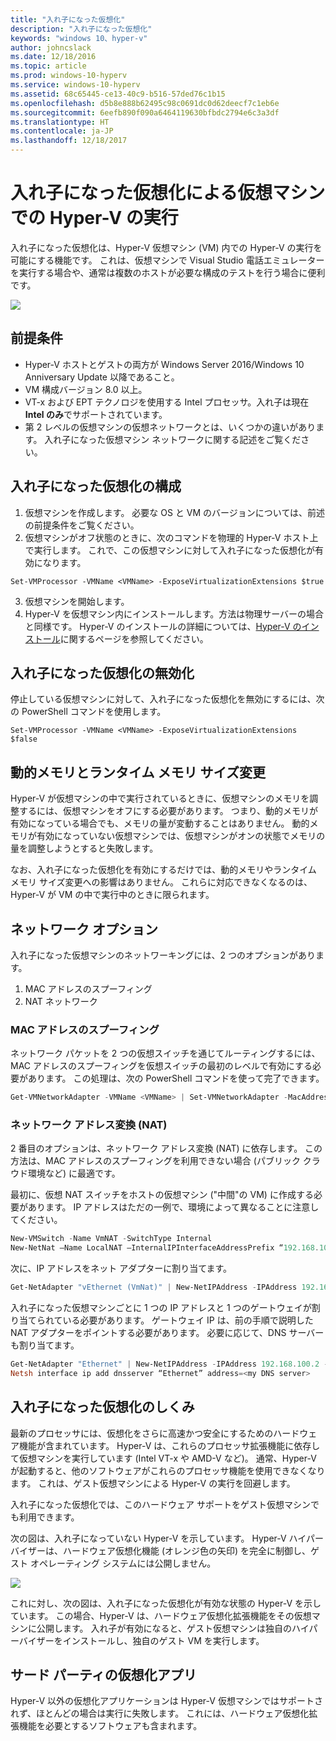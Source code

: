 ```yaml
---
title: "入れ子になった仮想化"
description: "入れ子になった仮想化"
keywords: "windows 10、hyper-v"
author: johncslack
ms.date: 12/18/2016
ms.topic: article
ms.prod: windows-10-hyperv
ms.service: windows-10-hyperv
ms.assetid: 68c65445-ce13-40c9-b516-57ded76c1b15
ms.openlocfilehash: d5b8e888b62495c98c0691dc0d62deecf7c1eb6e
ms.sourcegitcommit: 6eefb890f090a6464119630bfbdc2794e6c3a3df
ms.translationtype: HT
ms.contentlocale: ja-JP
ms.lasthandoff: 12/18/2017
---
```

# <a name="run-hyper-v-in-a-virtual-machine-with-nested-virtualization"></a>入れ子になった仮想化による仮想マシンでの Hyper-V の実行

入れ子になった仮想化は、Hyper-V 仮想マシン (VM) 内での Hyper-V の実行を可能にする機能です。 これは、仮想マシンで Visual Studio 電話エミュレーターを実行する場合や、通常は複数のホストが必要な構成のテストを行う場合に便利です。

![](./media/HyperVNesting.png)

## <a name="prerequisites"></a>前提条件

* Hyper-V ホストとゲストの両方が Windows Server 2016/Windows 10 Anniversary Update 以降であること。
* VM 構成バージョン 8.0 以上。
* VT-x および EPT テクノロジを使用する Intel プロセッサ。入れ子は現在 **Intel のみ**でサポートされています。
* 第 2 レベルの仮想マシンの仮想ネットワークとは、いくつかの違いがあります。 入れ子になった仮想マシン ネットワークに関する記述をご覧ください。


## <a name="configure-nested-virtualization"></a>入れ子になった仮想化の構成

1. 仮想マシンを作成します。 必要な OS と VM のバージョンについては、前述の前提条件をご覧ください。
2. 仮想マシンがオフ状態のときに、次のコマンドを物理的 Hyper-V ホスト上で実行します。 これで、この仮想マシンに対して入れ子になった仮想化が有効になります。

```
Set-VMProcessor -VMName <VMName> -ExposeVirtualizationExtensions $true
```
3. 仮想マシンを開始します。
4. Hyper-V を仮想マシン内にインストールします。方法は物理サーバーの場合と同様です。 Hyper-V のインストールの詳細については、[Hyper-V のインストール](../quick-start/enable-hyper-v.md)に関するページを参照してください。

## <a name="disable-nested-virtualization"></a>入れ子になった仮想化の無効化
停止している仮想マシンに対して、入れ子になった仮想化を無効にするには、次の PowerShell コマンドを使用します。
```
Set-VMProcessor -VMName <VMName> -ExposeVirtualizationExtensions $false
```

## <a name="dynamic-memory-and-runtime-memory-resize"></a>動的メモリとランタイム メモリ サイズ変更
Hyper-V が仮想マシンの中で実行されているときに、仮想マシンのメモリを調整するには、仮想マシンをオフにする必要があります。 つまり、動的メモリが有効になっている場合でも、メモリの量が変動することはありません。 動的メモリが有効になっていない仮想マシンでは、仮想マシンがオンの状態でメモリの量を調整しようとすると失敗します。 

なお、入れ子になった仮想化を有効にするだけでは、動的メモリやランタイム メモリ サイズ変更への影響はありません。 これらに対応できなくなるのは、Hyper-V が VM の中で実行中のときに限られます。

## <a name="networking-options"></a>ネットワーク オプション

入れ子になった仮想マシンのネットワーキングには、2 つのオプションがあります。 

1. MAC アドレスのスプーフィング
2. NAT ネットワーク

### <a name="mac-address-spoofing"></a>MAC アドレスのスプーフィング
ネットワーク パケットを 2 つの仮想スイッチを通じてルーティングするには、MAC アドレスのスプーフィングを仮想スイッチの最初のレベルで有効にする必要があります。 この処理は、次の PowerShell コマンドを使って完了できます。

``` PowerShell
Get-VMNetworkAdapter -VMName <VMName> | Set-VMNetworkAdapter -MacAddressSpoofing On
```

### <a name="network-address-translation-nat"></a>ネットワーク アドレス変換 (NAT)
2 番目のオプションは、ネットワーク アドレス変換 (NAT) に依存します。 この方法は、MAC アドレスのスプーフィングを利用できない場合 (パブリック クラウド環境など) に最適です。

最初に、仮想 NAT スイッチをホストの仮想マシン ("中間"の VM) に作成する必要があります。 IP アドレスはただの一例で、環境によって異なることに注意してください。

``` PowerShell
New-VMSwitch -Name VmNAT -SwitchType Internal
New-NetNat –Name LocalNAT –InternalIPInterfaceAddressPrefix “192.168.100.0/24”
```

次に、IP アドレスをネット アダプターに割り当てます。

``` PowerShell
Get-NetAdapter "vEthernet (VmNat)" | New-NetIPAddress -IPAddress 192.168.100.1 -AddressFamily IPv4 -PrefixLength 24
```

入れ子になった仮想マシンごとに 1 つの IP アドレスと 1 つのゲートウェイが割り当てられている必要があります。 ゲートウェイ IP は、前の手順で説明した NAT アダプターをポイントする必要があります。 必要に応じて、DNS サーバーも割り当てます。

``` PowerShell
Get-NetAdapter "Ethernet" | New-NetIPAddress -IPAddress 192.168.100.2 -DefaultGateway 192.168.100.1 -AddressFamily IPv4 -PrefixLength 24
Netsh interface ip add dnsserver “Ethernet” address=<my DNS server>
```

## <a name="how-nested-virtualization-works"></a>入れ子になった仮想化のしくみ

最新のプロセッサには、仮想化をさらに高速かつ安全にするためのハードウェア機能が含まれています。 Hyper-V は、これらのプロセッサ拡張機能に依存して仮想マシンを実行しています (Intel VT-x や AMD-V など)。 通常、Hyper-V が起動すると、他のソフトウェアがこれらのプロセッサ機能を使用できなくなります。  これは、ゲスト仮想マシンによる Hyper-V の実行を回避します。

入れ子になった仮想化では、このハードウェア サポートをゲスト仮想マシンでも利用できます。

次の図は、入れ子になっていない Hyper-V を示しています。  Hyper-V ハイパーバイザーは、ハードウェア仮想化機能 (オレンジ色の矢印) を完全に制御し、ゲスト オペレーティング システムには公開しません。

![](./media/HVNoNesting.png)

これに対し、次の図は、入れ子になった仮想化が有効な状態の Hyper-V を示しています。 この場合、Hyper-V は、ハードウェア仮想化拡張機能をその仮想マシンに公開します。 入れ子が有効になると、ゲスト仮想マシンは独自のハイパーバイザーをインストールし、独自のゲスト VM を実行します。

## <a name="3rd-party-virtualization-apps"></a>サード パーティの仮想化アプリ

Hyper-V 以外の仮想化アプリケーションは Hyper-V 仮想マシンではサポートされず、ほとんどの場合は実行に失敗します。 これには、ハードウェア仮想化拡張機能を必要とするソフトウェアも含まれます。
